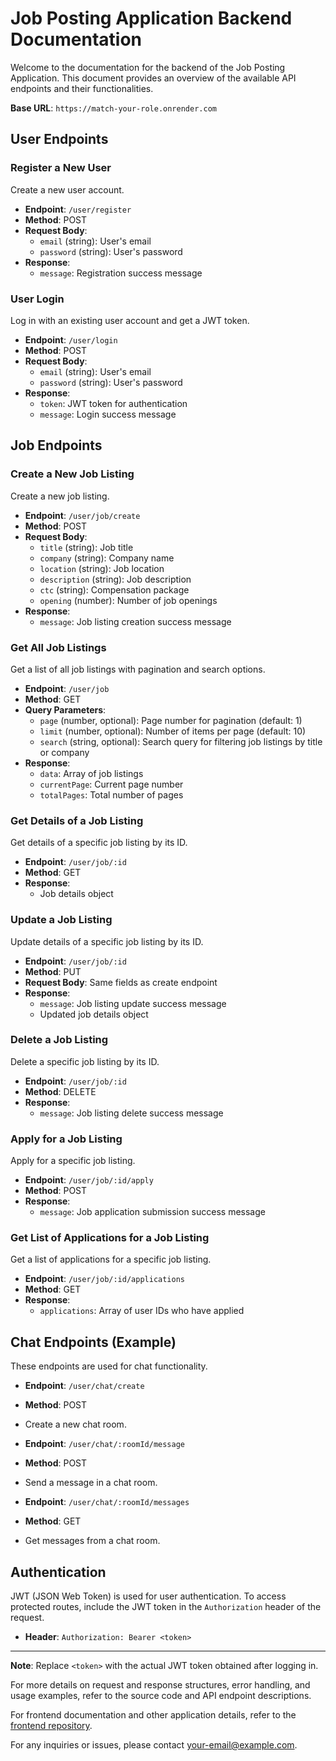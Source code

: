 # Job Posting Application Backend Documentation

Welcome to the documentation for the backend of the Job Posting Application. This document provides an overview of the available API endpoints and their functionalities.

**Base URL**: `https://match-your-role.onrender.com`

## User Endpoints

### Register a New User

Create a new user account.

- **Endpoint**: `/user/register`
- **Method**: POST
- **Request Body**:
  - `email` (string): User's email
  - `password` (string): User's password
- **Response**:
  - `message`: Registration success message

### User Login

Log in with an existing user account and get a JWT token.

- **Endpoint**: `/user/login`
- **Method**: POST
- **Request Body**:
  - `email` (string): User's email
  - `password` (string): User's password
- **Response**:
  - `token`: JWT token for authentication
  - `message`: Login success message

## Job Endpoints

### Create a New Job Listing

Create a new job listing.

- **Endpoint**: `/user/job/create`
- **Method**: POST
- **Request Body**:
  - `title` (string): Job title
  - `company` (string): Company name
  - `location` (string): Job location
  - `description` (string): Job description
  - `ctc` (string): Compensation package
  - `opening` (number): Number of job openings
- **Response**:
  - `message`: Job listing creation success message

### Get All Job Listings

Get a list of all job listings with pagination and search options.

- **Endpoint**: `/user/job`
- **Method**: GET
- **Query Parameters**:
  - `page` (number, optional): Page number for pagination (default: 1)
  - `limit` (number, optional): Number of items per page (default: 10)
  - `search` (string, optional): Search query for filtering job listings by title or company
- **Response**:
  - `data`: Array of job listings
  - `currentPage`: Current page number
  - `totalPages`: Total number of pages

### Get Details of a Job Listing

Get details of a specific job listing by its ID.

- **Endpoint**: `/user/job/:id`
- **Method**: GET
- **Response**:
  - Job details object

### Update a Job Listing

Update details of a specific job listing by its ID.

- **Endpoint**: `/user/job/:id`
- **Method**: PUT
- **Request Body**: Same fields as create endpoint
- **Response**:
  - `message`: Job listing update success message
  - Updated job details object

### Delete a Job Listing

Delete a specific job listing by its ID.

- **Endpoint**: `/user/job/:id`
- **Method**: DELETE
- **Response**:
  - `message`: Job listing delete success message

### Apply for a Job Listing

Apply for a specific job listing.

- **Endpoint**: `/user/job/:id/apply`
- **Method**: POST
- **Response**:
  - `message`: Job application submission success message

### Get List of Applications for a Job Listing

Get a list of applications for a specific job listing.

- **Endpoint**: `/user/job/:id/applications`
- **Method**: GET
- **Response**:
  - `applications`: Array of user IDs who have applied

## Chat Endpoints (Example)

These endpoints are used for chat functionality.

- **Endpoint**: `/user/chat/create`
- **Method**: POST
- Create a new chat room.

- **Endpoint**: `/user/chat/:roomId/message`
- **Method**: POST
- Send a message in a chat room.

- **Endpoint**: `/user/chat/:roomId/messages`
- **Method**: GET
- Get messages from a chat room.

## Authentication

JWT (JSON Web Token) is used for user authentication. To access protected routes, include the JWT token in the `Authorization` header of the request.

- **Header**: `Authorization: Bearer <token>`

---

**Note**: Replace `<token>` with the actual JWT token obtained after logging in.

For more details on request and response structures, error handling, and usage examples, refer to the source code and API endpoint descriptions.

For frontend documentation and other application details, refer to the [frontend repository](https://github.com/your-username/frontend-repo).

For any inquiries or issues, please contact [your-email@example.com](mailto:your-email@example.com).

